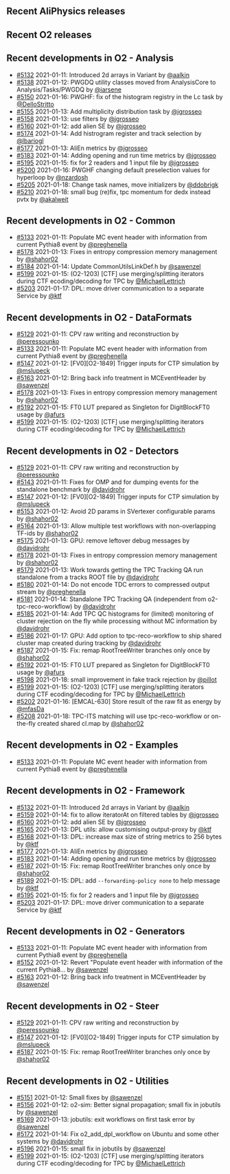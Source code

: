 ## Recent AliPhysics releases
## Recent O2 releases
## Recent developments in O2 - Analysis
- [#5132](https://github.com/AliceO2Group/AliceO2/pull/5132) 2021-01-11: Introduced 2d arrays in Variant by [@aalkin](https://github.com/aalkin)
- [#5138](https://github.com/AliceO2Group/AliceO2/pull/5138) 2021-01-12: PWGDQ utility classes moved from AnalysisCore to Analysis/Tasks/PWGDQ by [@iarsene](https://github.com/iarsene)
- [#5150](https://github.com/AliceO2Group/AliceO2/pull/5150) 2021-01-16: PWGHF: fix of the histogram registry in the Lc task by [@DelloStritto](https://github.com/DelloStritto)
- [#5155](https://github.com/AliceO2Group/AliceO2/pull/5155) 2021-01-13: Add multiplicity distribution task by [@jgrosseo](https://github.com/jgrosseo)
- [#5158](https://github.com/AliceO2Group/AliceO2/pull/5158) 2021-01-13: use filters by [@jgrosseo](https://github.com/jgrosseo)
- [#5160](https://github.com/AliceO2Group/AliceO2/pull/5160) 2021-01-12: add alien SE by [@jgrosseo](https://github.com/jgrosseo)
- [#5174](https://github.com/AliceO2Group/AliceO2/pull/5174) 2021-01-14: Add histrogram register and track selection by [@lbariogl](https://github.com/lbariogl)
- [#5177](https://github.com/AliceO2Group/AliceO2/pull/5177) 2021-01-13: AliEn metrics by [@jgrosseo](https://github.com/jgrosseo)
- [#5183](https://github.com/AliceO2Group/AliceO2/pull/5183) 2021-01-14: Adding opening and run time metrics by [@jgrosseo](https://github.com/jgrosseo)
- [#5195](https://github.com/AliceO2Group/AliceO2/pull/5195) 2021-01-15: fix for 2 readers and 1 input file by [@jgrosseo](https://github.com/jgrosseo)
- [#5200](https://github.com/AliceO2Group/AliceO2/pull/5200) 2021-01-16: PWGHF changing default preselection values for hyperloop by [@nzardosh](https://github.com/nzardosh)
- [#5205](https://github.com/AliceO2Group/AliceO2/pull/5205) 2021-01-18: Change task names, move initializers by [@ddobrigk](https://github.com/ddobrigk)
- [#5210](https://github.com/AliceO2Group/AliceO2/pull/5210) 2021-01-18: small bug (re)fix, tpc momentum for dedx instead pvtx by [@akalweit](https://github.com/akalweit)
## Recent developments in O2 - Common
- [#5133](https://github.com/AliceO2Group/AliceO2/pull/5133) 2021-01-11: Populate MC event header with information from current Pythia8 event by [@preghenella](https://github.com/preghenella)
- [#5178](https://github.com/AliceO2Group/AliceO2/pull/5178) 2021-01-13: Fixes in entropy compression memory management by [@shahor02](https://github.com/shahor02)
- [#5184](https://github.com/AliceO2Group/AliceO2/pull/5184) 2021-01-14: Update CommonUtilsLinkDef.h by [@sawenzel](https://github.com/sawenzel)
- [#5199](https://github.com/AliceO2Group/AliceO2/pull/5199) 2021-01-15: (O2-1203) [CTF] use merging/splitting iterators during CTF ecoding/decoding for TPC   by [@MichaelLettrich](https://github.com/MichaelLettrich)
- [#5203](https://github.com/AliceO2Group/AliceO2/pull/5203) 2021-01-17: DPL: move driver communication to a separate Service by [@ktf](https://github.com/ktf)
## Recent developments in O2 - DataFormats
- [#5129](https://github.com/AliceO2Group/AliceO2/pull/5129) 2021-01-11: CPV raw writing and reconstruction by [@peressounko](https://github.com/peressounko)
- [#5133](https://github.com/AliceO2Group/AliceO2/pull/5133) 2021-01-11: Populate MC event header with information from current Pythia8 event by [@preghenella](https://github.com/preghenella)
- [#5147](https://github.com/AliceO2Group/AliceO2/pull/5147) 2021-01-12: [FV0][O2-1849] Trigger inputs for CTP simulation by [@mslupeck](https://github.com/mslupeck)
- [#5163](https://github.com/AliceO2Group/AliceO2/pull/5163) 2021-01-12: Bring back info treatment in MCEventHeader by [@sawenzel](https://github.com/sawenzel)
- [#5178](https://github.com/AliceO2Group/AliceO2/pull/5178) 2021-01-13: Fixes in entropy compression memory management by [@shahor02](https://github.com/shahor02)
- [#5192](https://github.com/AliceO2Group/AliceO2/pull/5192) 2021-01-15: FT0 LUT prepared as Singleton for DigitBlockFT0 usage by [@afurs](https://github.com/afurs)
- [#5199](https://github.com/AliceO2Group/AliceO2/pull/5199) 2021-01-15: (O2-1203) [CTF] use merging/splitting iterators during CTF ecoding/decoding for TPC   by [@MichaelLettrich](https://github.com/MichaelLettrich)
## Recent developments in O2 - Detectors
- [#5129](https://github.com/AliceO2Group/AliceO2/pull/5129) 2021-01-11: CPV raw writing and reconstruction by [@peressounko](https://github.com/peressounko)
- [#5143](https://github.com/AliceO2Group/AliceO2/pull/5143) 2021-01-11: Fixes for OMP and for dumping events for the standalone benchmark by [@davidrohr](https://github.com/davidrohr)
- [#5147](https://github.com/AliceO2Group/AliceO2/pull/5147) 2021-01-12: [FV0][O2-1849] Trigger inputs for CTP simulation by [@mslupeck](https://github.com/mslupeck)
- [#5153](https://github.com/AliceO2Group/AliceO2/pull/5153) 2021-01-12: Avoid 2D params in SVertexer configurable params by [@shahor02](https://github.com/shahor02)
- [#5164](https://github.com/AliceO2Group/AliceO2/pull/5164) 2021-01-13: Allow multiple test workflows with non-overlapping TF-ids by [@shahor02](https://github.com/shahor02)
- [#5175](https://github.com/AliceO2Group/AliceO2/pull/5175) 2021-01-13: GPU: remove leftover debug messages by [@davidrohr](https://github.com/davidrohr)
- [#5178](https://github.com/AliceO2Group/AliceO2/pull/5178) 2021-01-13: Fixes in entropy compression memory management by [@shahor02](https://github.com/shahor02)
- [#5179](https://github.com/AliceO2Group/AliceO2/pull/5179) 2021-01-13: Work towards getting the TPC Tracking QA run standalone from a tracks ROOT file by [@davidrohr](https://github.com/davidrohr)
- [#5180](https://github.com/AliceO2Group/AliceO2/pull/5180) 2021-01-14: Do not encode TDC errors to compressed output stream by [@preghenella](https://github.com/preghenella)
- [#5181](https://github.com/AliceO2Group/AliceO2/pull/5181) 2021-01-14: Standalone TPC Tracking QA (independent from o2-tpc-reco-workflow) by [@davidrohr](https://github.com/davidrohr)
- [#5185](https://github.com/AliceO2Group/AliceO2/pull/5185) 2021-01-14: Add TPC QC histograms for (limited) monitoring of cluster rejection on the fly while processing without MC information by [@davidrohr](https://github.com/davidrohr)
- [#5186](https://github.com/AliceO2Group/AliceO2/pull/5186) 2021-01-17: GPU: Add option to tpc-reco-workflow to ship shared cluster map created during tracking by [@davidrohr](https://github.com/davidrohr)
- [#5187](https://github.com/AliceO2Group/AliceO2/pull/5187) 2021-01-15: Fix: remap RootTreeWriter branches only once by [@shahor02](https://github.com/shahor02)
- [#5192](https://github.com/AliceO2Group/AliceO2/pull/5192) 2021-01-15: FT0 LUT prepared as Singleton for DigitBlockFT0 usage by [@afurs](https://github.com/afurs)
- [#5198](https://github.com/AliceO2Group/AliceO2/pull/5198) 2021-01-18: small improvement in fake track rejection by [@pillot](https://github.com/pillot)
- [#5199](https://github.com/AliceO2Group/AliceO2/pull/5199) 2021-01-15: (O2-1203) [CTF] use merging/splitting iterators during CTF ecoding/decoding for TPC   by [@MichaelLettrich](https://github.com/MichaelLettrich)
- [#5202](https://github.com/AliceO2Group/AliceO2/pull/5202) 2021-01-16: [EMCAL-630] Store result of the raw fit as energy by [@mfasDa](https://github.com/mfasDa)
- [#5208](https://github.com/AliceO2Group/AliceO2/pull/5208) 2021-01-18: TPC-ITS matching will use tpc-reco-workflow or on-the-fly created shared cl.map  by [@shahor02](https://github.com/shahor02)
## Recent developments in O2 - Examples
- [#5133](https://github.com/AliceO2Group/AliceO2/pull/5133) 2021-01-11: Populate MC event header with information from current Pythia8 event by [@preghenella](https://github.com/preghenella)
## Recent developments in O2 - Framework
- [#5132](https://github.com/AliceO2Group/AliceO2/pull/5132) 2021-01-11: Introduced 2d arrays in Variant by [@aalkin](https://github.com/aalkin)
- [#5159](https://github.com/AliceO2Group/AliceO2/pull/5159) 2021-01-14: fix to allow iteratorAt on filtered tables by [@jgrosseo](https://github.com/jgrosseo)
- [#5160](https://github.com/AliceO2Group/AliceO2/pull/5160) 2021-01-12: add alien SE by [@jgrosseo](https://github.com/jgrosseo)
- [#5165](https://github.com/AliceO2Group/AliceO2/pull/5165) 2021-01-13: DPL utils: allow customising output-proxy by [@ktf](https://github.com/ktf)
- [#5168](https://github.com/AliceO2Group/AliceO2/pull/5168) 2021-01-13: DPL: increase max size of string metrics to 256 bytes by [@ktf](https://github.com/ktf)
- [#5177](https://github.com/AliceO2Group/AliceO2/pull/5177) 2021-01-13: AliEn metrics by [@jgrosseo](https://github.com/jgrosseo)
- [#5183](https://github.com/AliceO2Group/AliceO2/pull/5183) 2021-01-14: Adding opening and run time metrics by [@jgrosseo](https://github.com/jgrosseo)
- [#5187](https://github.com/AliceO2Group/AliceO2/pull/5187) 2021-01-15: Fix: remap RootTreeWriter branches only once by [@shahor02](https://github.com/shahor02)
- [#5189](https://github.com/AliceO2Group/AliceO2/pull/5189) 2021-01-15: DPL: add `--forwarding-policy none` to help message by [@ktf](https://github.com/ktf)
- [#5195](https://github.com/AliceO2Group/AliceO2/pull/5195) 2021-01-15: fix for 2 readers and 1 input file by [@jgrosseo](https://github.com/jgrosseo)
- [#5203](https://github.com/AliceO2Group/AliceO2/pull/5203) 2021-01-17: DPL: move driver communication to a separate Service by [@ktf](https://github.com/ktf)
## Recent developments in O2 - Generators
- [#5133](https://github.com/AliceO2Group/AliceO2/pull/5133) 2021-01-11: Populate MC event header with information from current Pythia8 event by [@preghenella](https://github.com/preghenella)
- [#5152](https://github.com/AliceO2Group/AliceO2/pull/5152) 2021-01-12: Revert "Populate event header with information of the current Pythia8… by [@sawenzel](https://github.com/sawenzel)
- [#5163](https://github.com/AliceO2Group/AliceO2/pull/5163) 2021-01-12: Bring back info treatment in MCEventHeader by [@sawenzel](https://github.com/sawenzel)
## Recent developments in O2 - Steer
- [#5129](https://github.com/AliceO2Group/AliceO2/pull/5129) 2021-01-11: CPV raw writing and reconstruction by [@peressounko](https://github.com/peressounko)
- [#5147](https://github.com/AliceO2Group/AliceO2/pull/5147) 2021-01-12: [FV0][O2-1849] Trigger inputs for CTP simulation by [@mslupeck](https://github.com/mslupeck)
- [#5187](https://github.com/AliceO2Group/AliceO2/pull/5187) 2021-01-15: Fix: remap RootTreeWriter branches only once by [@shahor02](https://github.com/shahor02)
## Recent developments in O2 - Utilities
- [#5151](https://github.com/AliceO2Group/AliceO2/pull/5151) 2021-01-12: Small fixes by [@sawenzel](https://github.com/sawenzel)
- [#5156](https://github.com/AliceO2Group/AliceO2/pull/5156) 2021-01-12: o2-sim: Better signal propagation; small fix in jobutils by [@sawenzel](https://github.com/sawenzel)
- [#5169](https://github.com/AliceO2Group/AliceO2/pull/5169) 2021-01-13: jobutils: exit workflows on first task error by [@sawenzel](https://github.com/sawenzel)
- [#5172](https://github.com/AliceO2Group/AliceO2/pull/5172) 2021-01-14: Fix o2_add_dpl_workflow on Ubuntu and some other systems by [@davidrohr](https://github.com/davidrohr)
- [#5196](https://github.com/AliceO2Group/AliceO2/pull/5196) 2021-01-15: small fix in jobutils by [@sawenzel](https://github.com/sawenzel)
- [#5199](https://github.com/AliceO2Group/AliceO2/pull/5199) 2021-01-15: (O2-1203) [CTF] use merging/splitting iterators during CTF ecoding/decoding for TPC   by [@MichaelLettrich](https://github.com/MichaelLettrich)
